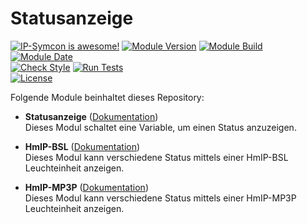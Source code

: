 # Statusanzeige

[![IP-Symcon is awesome!](https://img.shields.io/badge/IP--Symcon-5.5-blue.svg)](https://www.symcon.de)
[![Module Version](https://img.shields.io/badge/Module_Version-1.00-blue.svg)]()
[![Module Build](https://img.shields.io/badge/Module_Build-6-blue.svg)]()
[![Module Date](https://img.shields.io/badge/Module_Date-20210511-blue.svg)]()  
[![Check Style](https://github.com/ubittner/Statusanzeige/workflows/Check%20Style/badge.svg)](https://github.com/ubittner/Statusanzeige/actions)
[![Run Tests](https://github.com/ubittner/Statusanzeige/workflows/Run%20Tests/badge.svg)](https://github.com/ubittner/Statusanzeige/actions)  
[![License](https://img.shields.io/badge/License-CC%20BY--NC--SA%204.0-green.svg)](https://creativecommons.org/licenses/by-nc-sa/4.0/)

Folgende Module beinhaltet dieses Repository:

- __Statusanzeige__ ([Dokumentation](Statusanzeige))  
    Dieses Modul schaltet eine Variable, um einen Status anzuzeigen.

- __HmIP-BSL__ ([Dokumentation](HmIP-BSL))  
    Dieses Modul kann verschiedene Status mittels einer HmIP-BSL Leuchteinheit anzeigen.

- __HmIP-MP3P__ ([Dokumentation](HmIP-MP3P))  
    Dieses Modul kann verschiedene Status mittels einer HmIP-MP3P Leuchteinheit anzeigen.